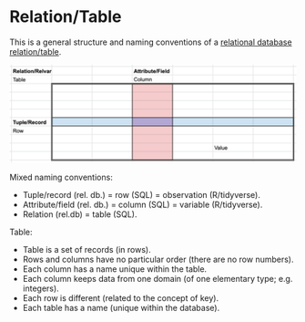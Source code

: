 # Relation/Table

This is a general structure and naming conventions of a [relational database relation/table](https://en.wikipedia.org/wiki/Relation_%28database%29).

![Structure of a relation/relvar/table](images/table.png)

Mixed naming conventions:

- Tuple/record (rel. db.) = row (SQL) = observation (R/tidyverse).
- Attribute/field (rel. db.) = column (SQL) = variable (R/tidyverse).
- Relation (rel.db) = table (SQL).

Table:

- Table is a set of records (in rows).
- Rows and columns have no particular order (there are no row numbers).
- Each column has a name unique within the table.
- Each column keeps data from one domain (of one elementary type; e.g. integers).
- Each row is different (related to the concept of key).
- Each table has a name (unique within the database).
